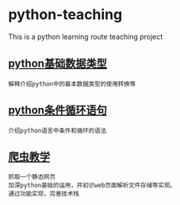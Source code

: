 # python-teaching

This is a python learning route teaching project

## [python基础数据类型](python基础数据类型/python基本数据类型.md)

```text
解释介绍python中的基本数据类型的使用转换等
```

## [python条件循环语句](python条件循环语句/docs.md)

```text
介绍python语言中条件和循环的语法

```

## [爬虫教学](简单实现静态抓取功能)

```text
抓取一个静态网页
加深python基础的运用，并初识web页面解析文件存储等实现。
通过功能实现，完善技术栈
```